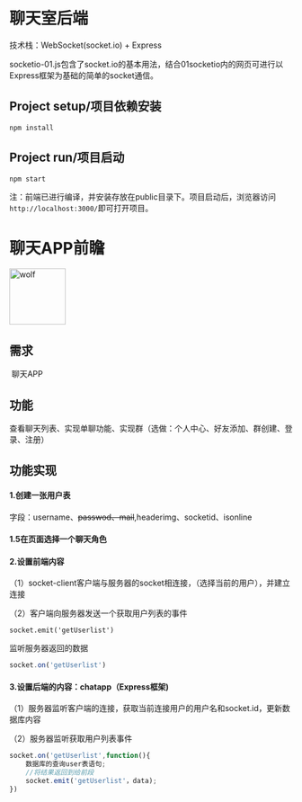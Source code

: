 # 聊天室后端

技术栈：WebSocket(socket.io) + Express

socketio-01.js包含了socket.io的基本用法，结合01socketio内的网页可进行以Express框架为基础的简单的socket通信。

## Project setup/项目依赖安装

```
npm install
```

## Project run/项目启动

``` javascript
npm start
```

注：前端已进行编译，并安装存放在public目录下。项目启动后，浏览器访问`http://localhost:3000/`即可打开项目。

# **聊天APP前瞻**

<img src="C:\Users\lenovo\Desktop\wolf.JPG" alt="wolf" style="height:100px;display:inline" />

## 需求

​	聊天APP

## 功能

​	查看聊天列表、实现单聊功能、实现群（选做：个人中心、好友添加、群创建、登录、注册）

## 功能实现

#### 1.创建一张用户表

字段：username、~~passwod、mail~~,headerimg、socketid、isonline

#### 1.5在页面选择一个聊天角色



#### 2.设置前端内容

（1）socket-client客户端与服务器的socket相连接，（选择当前的用户），并建立连接

（2）客户端向服务器发送一个获取用户列表的事件

```javascript--
socket.emit('getUserlist')
```

监听服务器返回的数据

```javascript
socket.on('getUserlist')
```

#### 3.设置后端的内容：chatapp（Express框架)

（1）服务器监听客户端的连接，获取当前连接用户的用户名和socket.id，更新数据库内容

（2）服务器监听获取用户列表事件

```javascript
socket.on('getUserlist',function(){
    数据库的查询user表语句;
    //将结果返回到给前段
    socket.emit('getUserlist'，data);
})
```

